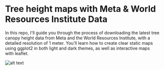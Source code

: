 # Tree height maps with Meta & World Resources Institute Data

In this repo, I'll guide you through the process of downloading the latest tree canopy height data from Meta and the World Resources Institute, with a detailed resolution of 1 meter. You'll learn how to create clear static maps using ggplot2 in both light and dark themes, as well as interactive maps with leaflet.

![alt text](https://github.com/milos-agathon/tree-height-maps-meta/blob/main/img/oslo-tree-canopy-height-dark.png?raw=true)
